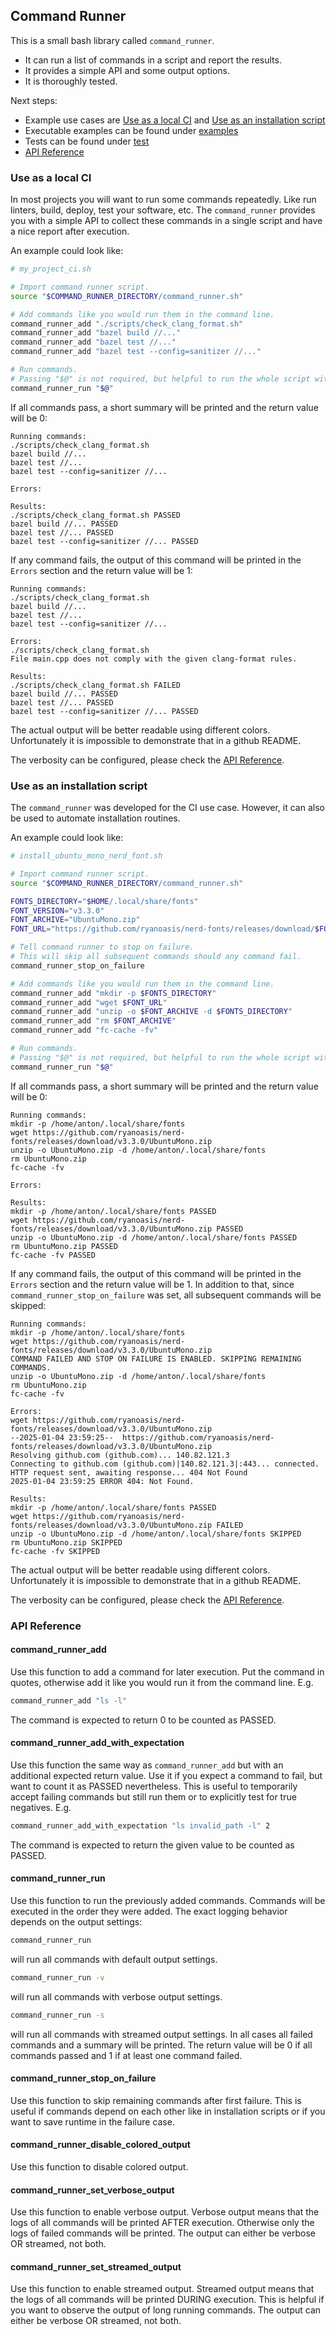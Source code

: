 ## Command Runner
This is a small bash library called `command_runner`.
- It can run a list of commands in a script and report the results.
- It provides a simple API and some output options.
- It is thoroughly tested.

Next steps:
- Example use cases are [Use as a local CI](#use-as-a-local-ci) and [Use as an installation script](#use-as-an-installation-script)
- Executable examples can be found under [examples](./examples/)
- Tests can be found under [test](./test/)
- [API Reference](#api-reference)

### Use as a local CI
In most projects you will want to run some commands repeatedly. Like run linters, build, deploy, test your software, etc.
The `command_runner` provides you with a simple API to collect these commands in a single script and have a nice report after execution.

An example could look like:
```bash
# my_project_ci.sh

# Import command runner script.
source "$COMMAND_RUNNER_DIRECTORY/command_runner.sh"

# Add commands like you would run them in the command line.
command_runner_add "./scripts/check_clang_format.sh"
command_runner_add "bazel build //..."
command_runner_add "bazel test //..."
command_runner_add "bazel test --config=sanitizer //..."

# Run commands.
# Passing "$@" is not required, but helpful to run the whole script with [-v, -s].
command_runner_run "$@"
```
If all commands pass, a short summary will be printed and the return value will be 0:
```
Running commands:
./scripts/check_clang_format.sh
bazel build //...
bazel test //...
bazel test --config=sanitizer //...

Errors:

Results:
./scripts/check_clang_format.sh PASSED
bazel build //... PASSED
bazel test //... PASSED
bazel test --config=sanitizer //... PASSED
```
If any command fails, the output of this command will be printed in the `Errors` section and the return value will be 1:
```
Running commands:
./scripts/check_clang_format.sh
bazel build //...
bazel test //...
bazel test --config=sanitizer //...

Errors:
./scripts/check_clang_format.sh
File main.cpp does not comply with the given clang-format rules.

Results:
./scripts/check_clang_format.sh FAILED
bazel build //... PASSED
bazel test //... PASSED
bazel test --config=sanitizer //... PASSED
```
The actual output will be better readable using different colors. Unfortunately it is impossible to demonstrate that in a github README.

The verbosity can be configured, please check the [API Reference](#api-reference).

### Use as an installation script
The `command_runner` was developed for the CI use case. However, it can also be used to automate installation routines.

An example could look like:
```bash
# install_ubuntu_mono_nerd_font.sh

# Import command runner script.
source "$COMMAND_RUNNER_DIRECTORY/command_runner.sh"

FONTS_DIRECTORY="$HOME/.local/share/fonts"
FONT_VERSION="v3.3.0"
FONT_ARCHIVE="UbuntuMono.zip"
FONT_URL="https://github.com/ryanoasis/nerd-fonts/releases/download/$FONT_VERSION/$FONT_ARCHIVE"

# Tell command runner to stop on failure.
# This will skip all subsequent commands should any command fail.
command_runner_stop_on_failure

# Add commands like you would run them in the command line.
command_runner_add "mkdir -p $FONTS_DIRECTORY"
command_runner_add "wget $FONT_URL"
command_runner_add "unzip -o $FONT_ARCHIVE -d $FONTS_DIRECTORY"
command_runner_add "rm $FONT_ARCHIVE"
command_runner_add "fc-cache -fv"

# Run commands.
# Passing "$@" is not required, but helpful to run the whole script with [-v, -s].
command_runner_run "$@"
```
If all commands pass, a short summary will be printed and the return value will be 0:
```
Running commands:
mkdir -p /home/anton/.local/share/fonts
wget https://github.com/ryanoasis/nerd-fonts/releases/download/v3.3.0/UbuntuMono.zip
unzip -o UbuntuMono.zip -d /home/anton/.local/share/fonts
rm UbuntuMono.zip
fc-cache -fv

Errors:

Results:
mkdir -p /home/anton/.local/share/fonts PASSED
wget https://github.com/ryanoasis/nerd-fonts/releases/download/v3.3.0/UbuntuMono.zip PASSED
unzip -o UbuntuMono.zip -d /home/anton/.local/share/fonts PASSED
rm UbuntuMono.zip PASSED
fc-cache -fv PASSED
```
If any command fails, the output of this command will be printed in the `Errors` section and the return value will be 1.
In addition to that, since `command_runner_stop_on_failure` was set, all subsequent commands will be skipped:
```
Running commands:
mkdir -p /home/anton/.local/share/fonts
wget https://github.com/ryanoasis/nerd-fonts/releases/download/v3.3.0/UbuntuMono.zip
COMMAND FAILED AND STOP ON FAILURE IS ENABLED. SKIPPING REMAINING COMMANDS.
unzip -o UbuntuMono.zip -d /home/anton/.local/share/fonts
rm UbuntuMono.zip
fc-cache -fv

Errors:
wget https://github.com/ryanoasis/nerd-fonts/releases/download/v3.3.0/UbuntuMono.zip
--2025-01-04 23:59:25--  https://github.com/ryanoasis/nerd-fonts/releases/download/v3.3.0/UbuntuMono.zip
Resolving github.com (github.com)... 140.82.121.3
Connecting to github.com (github.com)|140.82.121.3|:443... connected.
HTTP request sent, awaiting response... 404 Not Found
2025-01-04 23:59:25 ERROR 404: Not Found.

Results:
mkdir -p /home/anton/.local/share/fonts PASSED
wget https://github.com/ryanoasis/nerd-fonts/releases/download/v3.3.0/UbuntuMono.zip FAILED
unzip -o UbuntuMono.zip -d /home/anton/.local/share/fonts SKIPPED
rm UbuntuMono.zip SKIPPED
fc-cache -fv SKIPPED
```
The actual output will be better readable using different colors. Unfortunately it is impossible to demonstrate that in a github README.

The verbosity can be configured, please check the [API Reference](#api-reference).

### API Reference

#### command_runner_add
Use this function to add a command for later execution.
Put the command in quotes, otherwise add it like you would run it from the command line. E.g.
```bash
command_runner_add "ls -l"
```
The command is expected to return 0 to be counted as PASSED.

#### command_runner_add_with_expectation
Use this function the same way as `command_runner_add` but with an additional expected return value.
Use it if you expect a command to fail, but want to count it as PASSED nevertheless.
This is useful to temporarily accept failing commands but still run them
or to explicitly test for true negatives. E.g.
```bash
command_runner_add_with_expectation "ls invalid_path -l" 2
```
The command is expected to return the given value to be counted as PASSED.

#### command_runner_run
Use this function to run the previously added commands.
Commands will be executed in the order they were added.
The exact logging behavior depends on the output settings:
```bash
command_runner_run
```
will run all commands with default output settings.
```bash
command_runner_run -v
```
will run all commands with verbose output settings.
```bash
command_runner_run -s
```
will run all commands with streamed output settings.
In all cases all failed commands and a summary will be printed.
The return value will be 0 if all commands passed and 1 if at least one command failed.

#### command_runner_stop_on_failure
Use this function to skip remaining commands after first failure.
This is useful if commands depend on each other like in installation scripts
or if you want to save runtime in the failure case.

#### command_runner_disable_colored_output
Use this function to disable colored output.

#### command_runner_set_verbose_output
Use this function to enable verbose output.
Verbose output means that the logs of all commands will be printed
AFTER execution. Otherwise only the logs of failed commands will be printed.
The output can either be verbose OR streamed, not both.

#### command_runner_set_streamed_output
Use this function to enable streamed output.
Streamed output means that the logs of all commands will be printed
DURING execution. This is helpful if you want to observe the output
of long running commands.
The output can either be verbose OR streamed, not both.
